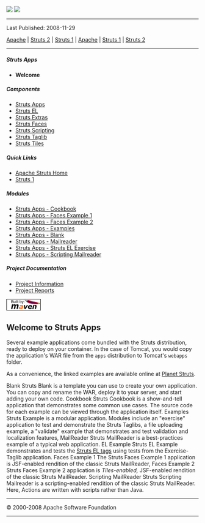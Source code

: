 <span id="bannerLeft">[![](http://www.apache.org/images/asf-logo.gif)](http://www.apache.org/)</span> <span id="bannerRight">[![](../images/struts.gif)](../)</span>

------------------------------------------------------------------------

Last Published: 2008-11-29

[Apache](http://www.apache.org/) | [Struts 2](../2.x/) | [Struts 1](../1.x/) | [Apache](http://www.apache.org) | [Struts 1](../1.x/) | [Struts 2](../2.x/)

------------------------------------------------------------------------

##### Struts Apps

-   **Welcome**

##### Components

-   [Struts Apps](../struts-apps/index.html.md)
-   [Struts EL](../struts-el/index.html.md)
-   [Struts Extras](../struts-extras/index.html.md)
-   [Struts Faces](../struts-faces/index.html.md)
-   [Struts Scripting](../struts-scripting/index.html.md)
-   [Struts Taglib](../struts-taglib/index.html.md)
-   [Struts Tiles](../struts-tiles/index.html.md)

##### Quick Links

-   [Apache Struts Home](../)
-   [Struts 1](../index.html.md)

##### Modules

-   [Struts Apps - Cookbook](struts-cookbook/index.html.md)
-   [Struts Apps - Faces Example 1](struts-faces-example1/index.html.md)
-   [Struts Apps - Faces Example 2](struts-faces-example2/index.html.md)
-   [Struts Apps - Examples](struts-examples/index.html.md)
-   [Struts Apps - Blank](struts-blank/index.html.md)
-   [Struts Apps - Mailreader](struts-mailreader/index.html.md)
-   [Struts Apps - Struts EL Exercise](struts-el-example/index.html.md)
-   [Struts Apps - Scripting Mailreader](struts-scripting-mailreader/index.html.md)

##### Project Documentation

-   [Project Information](project-info.html.md)
-   [Project Reports](project-reports.html.md)

[![Built by Maven](./images/logos/maven-feather.png)](http://maven.apache.org/ "Built by Maven")

<span id="Welcome_to_Struts_Apps"></span>Welcome to Struts Apps
---------------------------------------------------------------

<span id="welcome"></span>
Several example applications come bundled with the Struts distribution, ready to deploy on your container. In the case of Tomcat, you would copy the application's WAR file from the `apps` distribution to Tomcat's `webapps` folder.

As a convenience, the linked examples are available online at [Planet Struts](http://planetstruts.org).

Blank
Struts Blank is a template you can use to create your own application. You can copy and rename the WAR, deploy it to your server, and start adding your own code.
Cookbook
Struts Cookbook is a show-and-tell application that demonstrates some common use cases. The source code for each example can be viewed through the application itself.
Examples
Struts Example is a modular application. Modules include an "exercise" application to test and demonstrate the Struts Taglibs, a file uploading example, a "validate" example that demonstrates and test validation and localization features,
MailReader
Struts MailReader is a best-practices example of a typical web application.
EL Example
Struts EL Example demonstrates and tests the [Struts EL tags](../struts-el/index.html.md) using tests from the Exercise-Taglib application.
Faces Example 1
The Struts Faces Example 1 application is JSF-enabled rendition of the classic Struts MailReader,
Faces Example 2
Struts Faces Example 2 application is *Tiles-enabled,* JSF-enabled rendition of the classic Struts MailReader.
Scripting MailReader
Struts Scripting Mailreader is a scripting-enabled rendition of the classic Struts MailReader. Here, Actions are written with scripts rather than Java.

------------------------------------------------------------------------

© 2000-2008 Apache Software Foundation

------------------------------------------------------------------------


